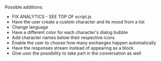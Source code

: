 Possible additions:

* FIX ANALYTICS - SEE TOP OF script.js 
* Have the user create a custom character and its mood from a list
* Change language
* Have a different color for each character's dialog bubble
* Add character names below their respective icons
* Enable the user to choose how many exchanges happen automatically
* Have the responses stream instead of appearing as a block
* Give user the possibility to take part in the conversation as well